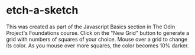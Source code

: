 # etch-a-sketch

This was created as part of the Javascript Basics section in The Odin Project's
Foundations course.
Click on the "New Grid" button to generate a grid with numbers of squares of
your choice.
Mouse over a grid to change its color.
As you mouse over more squares, the color becomes 10% darker.